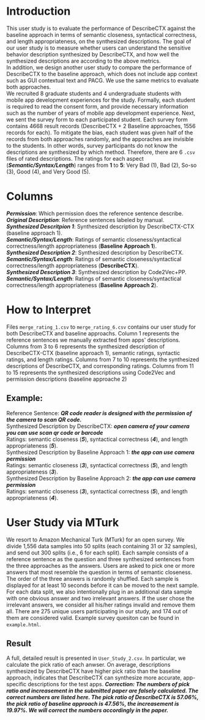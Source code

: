 # Introduction
This user study is to evaluate the performance of DescribeCTX against the baseline approach in terms of semantic closeness, syntactical correctness, and length appropriateness, on the synthesized descriptions. The goal of our user study is to measure whether users can understand the sensitive behavior description synthesized by DescribeCTX, and how well the synthesized descriptions are according to the above metrics.  
In addition, we design another user study to compare the performance of DescribeCTX to the baseline approach, which does not include app context such as GUI contextual text and PACG. We use the same metrics to evaluate both approaches.  
We recruited 8 graduate students and 4 undergraduate students with mobile app development experiences for the study. Formally, each student is required to read the consent form, and provide necessary information such as the number of years of mobile app development experience. Next, we sent the survey form to each participated student. Each survey form contains 4668 result records (DescribeCTX + 2 Baseline approaches, 1556 records for each). To mitigate the bias, each student was given half of the records from both approaches randomly, and the apporaches are invisible to the students. In other words, survey participants do not know the descriptions are synthesized by which method. Therefore, there are 6 `.csv` files of rated descriptions. The ratings for each aspect (***Semantic/Syntax/Length***) ranges from **1** to **5**: Very Bad (1), Bad (2), So-so (3), Good (4), and Very Good (5). 
# Columns
  ***Permission***: Which permission does the reference sentence describe.  
  ***Original Description***: Reference sentences labeled by manual.  
  ***Synthesized Descritpion 1***: Synthesized description by DescribeCTX-CTX (baseline approach 1).  
  ***Semantic/Syntax/Length***: Ratings of semantic closeness/syntactical correctness/length appropriateness (**Baseline Approach 1**).  
  ***Synthesized Description 2***: Synthesized description by DescribeCTX.  
  ***Semantic/Syntax/Length***: Ratings of semantic closeness/syntactical correctness/length appropriateness (**DescribeCTX**).  
  ***Synthesized Description 3***: Synthesized description by Code2Vec+PP.  
  ***Semantic/Syntax/Length***: Ratings of semantic closeness/syntactical correctness/length appropriateness (**Baseline Approach 2**).
# How to Interpret
Files `merge_rating_1.csv` to `merge_rating_6.csv` contains our user study for both DescribeCTX and baseline approachs. Column 1 represents the reference sentences we manually extracted from apps' descriptions. Columns from 3 to 6 represents the synthesized description of DescribeCTX-CTX (baseline approach 1), semantic ratings, syntactic ratings, and length ratings. Columns from 7 to 10 represents the synthesized descriptions of DescribeCTX, and corresponding ratings. Columns from 11 to 15 represents the synthesized descriptions using Code2Vec and permission descriptions (baseline approache 2)
## Example:
Reference Sentence: ***QR code reader is designed with the permission of the camera to scan QR code.***  
Synthesized Description by DescribeCTX: ***open camera of your camera you can use scan qr code or barcode***  
Ratings: semantic closeness (***5***), syntactical correctness (***4***), and length appropriateness (***5***).  
Synthesized Description by Baseline Approach 1: ***the app can use camera permission***  
Ratings: semantic closeness (***3***), syntactical correctness (***5***), and length appropriateness (***3***).  
Synthesized Description by Baseline Approach 2: ***the app can use camera permission***  
Ratings: semantic closeness (***3***), syntactical correctness (***5***), and length appropriateness (***4***).

# User Study via MTurk
We resort to Amazon Mechanical Turk (MTurk) for an open survey. We divide 1,556 data samples into 50 splits (each containing 31 or 32 samples), and send out 300 splits (i.e., 6 for each split). Each sample consists of a reference sentence as the question and three synthesized sentences from the three approaches as the answers. Users are asked to pick one or more answers that most resemble the question in terms of semantic closeness. The order of the three answers is randomly shuffled. Each sample is displayed for at least 10 seconds before it can be moved to the next sample. For each data split, we also intentionally plug in an additional data sample with one obvious answer and two irrelevant answers. If the user chose the irrelevant answers, we consider all his/her ratings invalid and remove them all. There are 275 unique users participating in our study, and 174 out of them are considered valid. Example survey quesiton can be found in `example.html`.
## Result
A full, detailed result is presented in `User_Study_2.csv`. In particular, we calculate the pick ratio of each anwser. On average, descriptions synthesized by DescribeCTX have higher pick ratio than the baseline approach, indicates that DescribeCTX can synthesize more accurate, app-specific descriptions for the test apps. ***Correction: The numbers of pick ratio and increasement in the submitted paper are falsely calculated. The correct numbers are listed here. The pick ratio of DescribeCTX is 57.06%, the pick ratio of baseline approach is 47.56%, the increasement is 19.97%. We will correct the numbers accordingly in the paper.***

